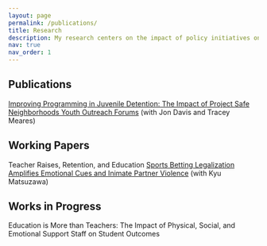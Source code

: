 ```yaml
---
layout: page
permalink: /publications/
title: Research
description: My research centers on the impact of policy initiatives on education, focusing on both the teacher labor market and student educational outcomes. I investigate how these policies influence teacher retention, mobility, and training, as well as their broader implications for student success and educational equity. Additionally, I study the negative externalities generated by the legalization of sports betting, exploring how this policy change affects societal outcomes, including potential increases in intimate partner violence. Through this work, I aim to contribute to more informed and equitable policy decisions in education and related fields.
nav: true
nav_order: 1
---
```


## Publications
[Improving Programming in Juvenile Detention: The Impact of Project Safe Neighborhoods Youth Outreach Forums](https://link.springer.com/article/10.1007/s10940-024-09584-5) (with Jon Davis and Tracey Meares)

## Working Papers
Teacher Raises, Retention, and Education 
[Sports Betting Legalization Amplifies Emotional Cues and Inimate Partner Violence](https://papers.ssrn.com/sol3/papers.cfm?abstract_id=4938642) (with Kyu Matsuzawa)

## Works in Progress
Education is More than Teachers: The Impact of Physical, Social, and Emotional Support Staff on Student Outcomes
